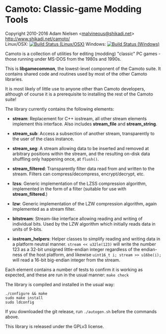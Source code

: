 Camoto: Classic-game Modding Tools
==================================
Copyright 2010-2016 Adam Nielsen <<malvineous@shikadi.net>>  
<http://www.shikadi.net/camoto/>  
Linux/OSX: [![Build Status (Linux/OSX)](https://travis-ci.org/Malvineous/libgamecommon.svg?branch=master)](https://travis-ci.org/Malvineous/libgamecommon)
Windows: [![Build Status (Windows)](https://ci.appveyor.com/api/projects/status/aw7kjrx99iac8dgo?svg=true)](https://ci.appveyor.com/project/Malvineous/libgamecommon)

Camoto is a collection of utilities for editing (modding) "classic" PC
games - those running under MS-DOS from the 1980s and 1990s.

This is **libgamecommon**, the lowest-level component of the Camoto suite.  It
contains shared code and routines used by most of the other Camoto libraries.

It is most likely of little use to anyone other than Camoto developers,
although of course it is a prerequisite to installing the rest of the Camoto
suite!

The library currently contains the following elements:

  - **stream**: Replacement for C++ iostream, all other stream elements
    implement this interface.  Also includes **stream\_file** and
    **stream\_string**.

  - **stream\_sub**: Access a subsection of another stream, transparently to
    the user of the class instance.

  - **stream\_seg**: A stream allowing data to be inserted and removed at
    arbitrary positions within the stream, and the resulting on-disk data
    shuffling only happening once, at `flush()`.

  - **stream\_filtered**: Transparently filter data read from and written to
    the stream.  Filters can compress/decompress, encrypt/decrypt, etc.

  - **lzss**: Generic implementation of the LZSS compression algorithm,
    implemented in the form of a filter (suitable for use with
    **stream_filtered**.)

  - **lzw**: Generic implementation of the LZW compression algorithm, again
    implemented as a stream filter.

  - **bitstream**: Stream-like interface allowing reading and writing of
    individual bits.  Used by the LZW algorithm which initially reads data in
    units of 9-bits.

  - **iostream\_helpers**: Helper classes to simplify reading and writing data
    in a platform neutral manner.  `stream << u32le(123)` will write the number
    123 as a 32-bit unsigned little-endian integer regardless of the
    endian-ness of the host platform, and likewise
    `uint16_t i; stream >> u16be(i);` will read a 16-bit big-endian integer
    from the stream.

Each element contains a number of tests to confirm it is working as expected,
and these are run in the usual manner: `make check`

The library is compiled and installed in the usual way:

    ./configure && make
    sudo make install
    sudo ldconfig

If you downloaded the git release, run `./autogen.sh` before the commands
above.

This library is released under the GPLv3 license.
